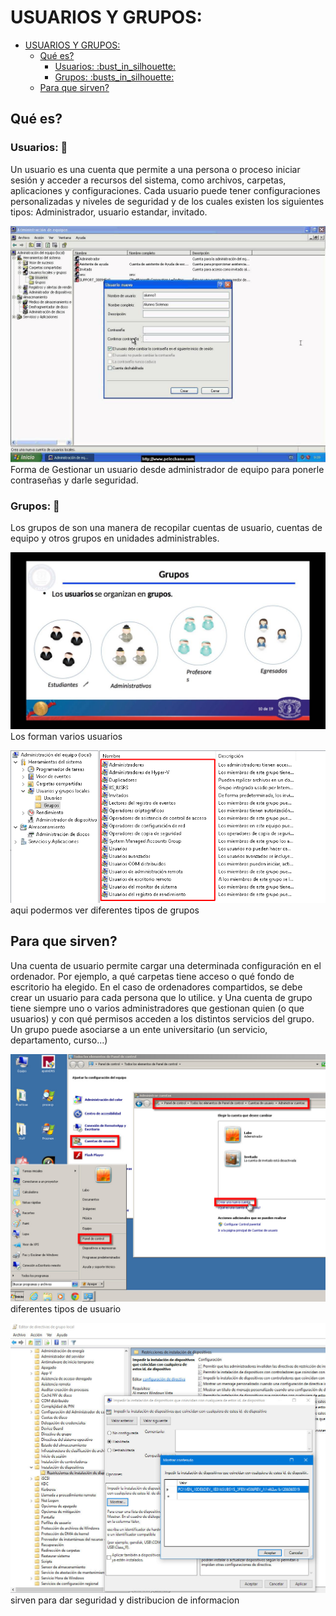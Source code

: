 # USUARIOS Y GRUPOS:

- [USUARIOS Y GRUPOS:](#usuarios-y-grupos)
  - [Qué es?](#qué-es)
    - [Usuarios: :bust\_in\_silhouette:](#usuarios-bust_in_silhouette)
    - [Grupos:  :busts\_in\_silhouette:](#grupos--busts_in_silhouette)
  - [Para que sirven?](#para-que-sirven)


## Qué es?

### Usuarios: :bust_in_silhouette:

Un usuario es una cuenta que permite a una persona o proceso iniciar sesión y acceder a recursos del sistema, como archivos, carpetas, aplicaciones y configuraciones. Cada usuario puede tener configuraciones personalizadas y niveles de seguridad y de los cuales existen los siguientes tipos: Administrador, usuario estandar, invitado.

![alt text](<Gestios de Usuarios.jpg>)
Forma de Gestionar un usuario desde administrador de equipo para ponerle contraseñas y darle seguridad.



### Grupos:  :busts_in_silhouette:
Los grupos de  son una manera de recopilar cuentas de usuario, cuentas de equipo y otros grupos en unidades administrables.

![alt text](grupos.jpg)
Los forman varios usuarios

![alt text](<Administracion de usuarios.png>)
aqui podermos ver diferentes tipos de grupos 

## Para que sirven?
Una cuenta de usuario permite cargar una determinada configuración en el ordenador. Por ejemplo, a qué carpetas tiene acceso o qué fondo de escritorio ha elegido. En el caso de ordenadores compartidos, se debe crear un usuario para cada persona que lo utilice. y Una cuenta de grupo tiene siempre uno o varios administradores que gestionan quien (o que usuarios) y con qué permisos acceden a los distintos servicios del grupo. Un grupo puede asociarse a un ente universitario (un servicio, departamento, curso...)

![alt text](01B.jpg)
diferentes tipos de usuario

![alt text](123.jpg)
sirven para dar seguridad y distribucion de informacion